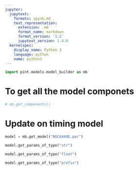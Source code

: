 ```yaml
---
jupyter:
  jupytext:
    formats: ipynb,md
    text_representation:
      extension: .md
      format_name: markdown
      format_version: '1.2'
      jupytext_version: 1.4.0
  kernelspec:
    display_name: Python 3
    language: python
    name: python3
---
```


```python jupyter={"outputs_hidden": false}
import pint.models.model_builder as mb
```

# To get all the model componets

```python jupyter={"outputs_hidden": false}
# mb.get_components()
```

# Update on timing model

```python jupyter={"outputs_hidden": false}
model = mb.get_model("NGC6440E.par")
```

```python jupyter={"outputs_hidden": false}
model.get_params_of_type("str")
```

```python jupyter={"outputs_hidden": false}
model.get_params_of_type("float")
```

```python jupyter={"outputs_hidden": false}
model.get_params_of_type("prefix")
```

```python jupyter={"outputs_hidden": false}

```
